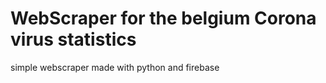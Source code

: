 # WebScraper for the belgium Corona virus statistics
simple webscraper made with python and firebase
